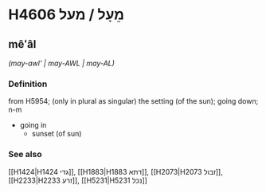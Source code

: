 # H4606 מֵעָל / מעל

## mêʻâl

_(may-awl' | may-AWL | may-AL)_

### Definition

from H5954; (only in plural as singular) the setting (of the sun); going down; n-m

- going in
  - sunset (of sun)

### See also

[[H1424|H1424 גדי]], [[H1883|H1883 דתא]], [[H2073|H2073 זבול]], [[H2233|H2233 זרע]], [[H5231|H5231 נכל]]
